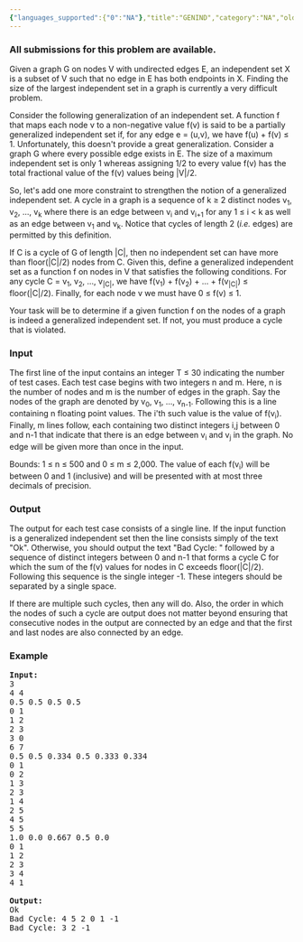 ```yaml
---
{"languages_supported":{"0":"NA"},"title":"GENIND","category":"NA","old_version":true,"problem_code":"GENIND","tags":{"0":"NA"},"layout":"problem"}
---
```


<h3> All submissions for this problem are available. </h3><p>
Given a graph G on nodes V with undirected edges E, an independent set X is a subset of V such that no edge in E has both endpoints in X. Finding the size of the largest independent set in a graph is currently a very difficult problem.

</p><p>
Consider the following generalization of an independent set. A function f that maps each node v to a non-negative value f(v) is said to be a partially generalized independent set if, for any edge e = (u,v), we have f(u) + f(v) ≤ 1. Unfortunately, this doesn't provide a great generalization. Consider a graph G where every possible edge exists in E. The size of a maximum independent set is only 1 whereas assigning 1/2 to every value f(v) has the total fractional value of the f(v) values being |V|/2.

</p><p>
So, let's add one more constraint to strengthen the notion of a generalized independent set. A cycle in a graph is a sequence of k ≥ 2 distinct nodes v<sub>1</sub>, v<sub>2</sub>, ..., v<sub>k</sub> where there is an edge between v<sub>i</sub> and v<sub>i+1</sub> for any 1 ≤ i &lt; k as well as an edge between v<sub>1</sub> and v<sub>k</sub>. Notice that cycles of length 2 (<i>i.e.</i> edges) are permitted by this definition.

</p><p>
If C is a cycle of G of length |C|, then no independent set can have more than floor(|C|/2) nodes from C. Given this, define a generalized independent set as a function f on nodes in V that satisfies the following conditions. For any cycle C = v<sub>1</sub>, v<sub>2</sub>, ..., v<sub>|C|</sub>, we have f(v<sub>1</sub>) + f(v<sub>2</sub>) + ... + f(v<sub>|C|</sub>) ≤ floor(|C|/2). Finally, for each node v we must have 0 ≤ f(v) ≤ 1.

</p><p>
Your task will be to determine if a given function f on the nodes of a graph is indeed a generalized independent set. If not, you must produce a cycle that is violated.

<h3>Input</h3>
</p><p>
The first line of the input contains an integer T ≤ 30 indicating the number of test cases. Each test case begins with two integers n and m. Here, n is the number of nodes and m is the number of edges in the graph. Say the nodes of the graph are denoted by v<sub>0</sub>, v<sub>1</sub>, ..., v<sub>n-1</sub>. Following this is a line containing n floating point values. The i'th such value is the value of f(v<sub>i</sub>). Finally, m lines follow, each containing two distinct integers i,j between 0 and n-1 that indicate that there is an edge between v<sub>i</sub> and v<sub>j</sub> in the graph. No edge will be given more than once in the input.

</p><p>
Bounds: 1 ≤ n ≤ 500 and 0 ≤ m ≤ 2,000. The value of each f(v<sub>i</sub>) will be between 0 and 1 (inclusive) and will be presented with at most three decimals of precision.

<h3>Output</h3>
</p><p>The output for each test case consists of a single line. If the input function is a generalized independent set then the line consists simply of the text "Ok". Otherwise, you should output the text "Bad Cycle: " followed by a sequence of distinct integers between 0 and n-1 that forms a cycle C for which the sum of the f(v) values for nodes in C exceeds floor(|C|/2). Following this sequence is the single integer -1. These integers should be separated by a single space.

</p><p>
If there are multiple such cycles, then any will do. Also, the order in which the nodes of such a cycle are output does not matter beyond ensuring that consecutive nodes in the output are connected by an edge and that the first and last nodes are also connected by an edge.

<h3>Example</h3>

<pre>
<b>Input:</b>
3
4 4
0.5 0.5 0.5 0.5
0 1
1 2
2 3
3 0
6 7
0.5 0.5 0.334 0.5 0.333 0.334
0 1
0 2
1 3
2 3
1 4
2 5
4 5
5 5
1.0 0.0 0.667 0.5 0.0
0 1
1 2
2 3
3 4
4 1

<b>Output:</b>
Ok
Bad Cycle: 4 5 2 0 1 -1
Bad Cycle: 3 2 -1
</pre></p>    